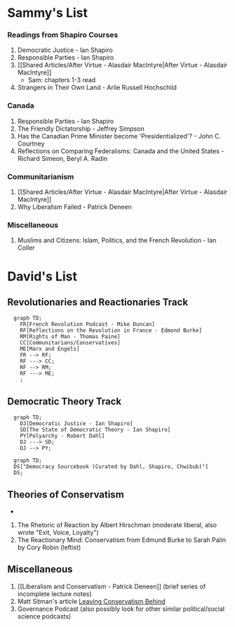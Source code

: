 # Sammy's List

### Readings from Shapiro Courses
1. Democratic Justice - Ian Shapiro
2. Responsible Parties - Ian Shapiro
3. [[Shared Articles/After Virtue - Alasdair MacIntyre|After Virtue - Alasdair MacIntyre]]
	- Sam: chapters 1-3 read
4. Strangers in Their Own Land - Arlie Russell Hochschild

### Canada
1. Responsible Parties - Ian Shapiro
2. The Friendly Dictatorship - Jeffrey Simpson
3. Has the Canadian Prime Minister become 'Presidentialized'? - John C. Courtney
4. Reflections on Comparing Federalisms: Canada and the United States - Richard Simeon, Beryl A. Radin

### Communitarianism
1. [[Shared Articles/After Virtue - Alasdair MacIntyre|After Virtue - Alasdair MacIntyre]]
2. Why Liberalism Failed - Patrick Deneen


### Miscellaneous
1. Muslims and Citizens: Islam, Politics, and the French Revolution - Ian Coller


# David's List

## Revolutionaries and Reactionaries Track

```mermaid
  graph TD;
	FR[French Revolution Podcast - Mike Duncan]
	RF[Reflections on the Revolution in France - Edmond Burke]
	RM[Rights of Man - Thomas Paine]
	CC[Communitarians/Conservatives]
	ME[Marx and Engels]
	FR --> RF;
	RF ---> CC;
	RF --> RM;
	RF ---> ME;
	;
```
## Democratic Theory Track

```mermaid
  graph TD;
	DJ[Democratic Justice - Ian Shapiro]
	SD[The State of Democratic Theory - Ian Shapiro]
	PY[Polyarchy - Robert Dahl]
	DJ ---> SD;
	DJ --> PY;
```

```mermaid
  graph TD;
  DS["Democracy Sourcebook (Curated by Dahl, Shapiro, Chwibub)"]
  DS;
```

## Theories of Conservatism

- 


1. The Rhetoric of Reaction by Albert Hirschman (moderate liberal, also wrote "Exit, Voice, Loyalty")
2. The Reactionary Mind: Conservatism from Edmund Burke to Sarah Palin by Cory Robin (leftist)

## Miscellaneous

1. [[Liberalism and Conservatism - Patrick Deneen]] (brief series of incomplete lecture notes)
2. Matt Sitman's article [Leaving Conservatism Behind](https://www.dissentmagazine.org/article/leaving-conservatism-behind-blue-collar-republican-progressive/) 
3. Governance Podcast (also possibly look for other similar political/social science podcasts)